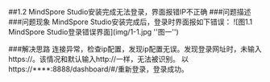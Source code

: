 ##1.2 MindSpore Studio安装完成无法登录，界面报错IP不正确
###问题描述
###问题现象
MindSpore Studio安装完成后，登录时界面报如下错误：
![图1.1 MindSpore Studio登录错误界面](img/1-1.jpg ''图一'')


###解决思路
连接异常，检查ip配置，发现ip配置无误。发现登录网址时，未输入https://。该情况和默认输入http://一样，无法被识别。
以https://****:8888/dashboard/#/重新登录，登录成功。
